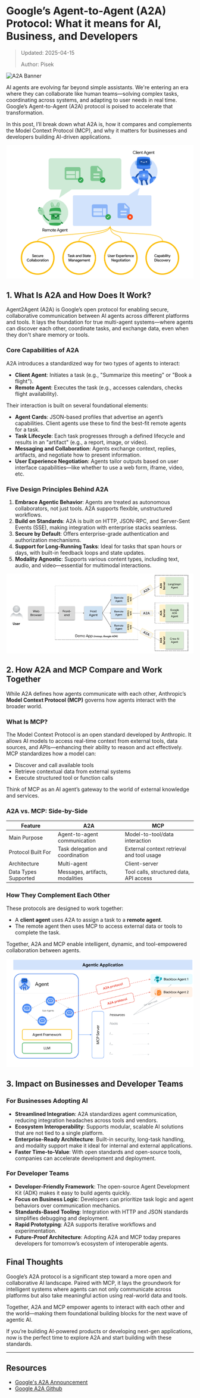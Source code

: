# Google’s Agent-to-Agent (A2A) Protocol: What it means for AI, Business, and Developers

<blockquote>
Updated: 2025-04-15

Author: Pisek
</blockquote>

![A2A Banner](https://github.com/google/A2A/blob/main/images/A2A_banner.png)

AI agents are evolving far beyond simple assistants. We're entering an era where they can collaborate like human teams—solving complex tasks, coordinating across systems, and adapting to user needs in real time. Google’s Agent-to-Agent (A2A) protocol is poised to accelerate that transformation.

In this post, I’ll break down what A2A is, how it compares and complements the Model Context Protocol (MCP), and why it matters for businesses and developers building AI-driven applications.

![a2a-client-server](/posts/Google-A2A/assets/a2a-client-remote-agents.png)


## 1. What Is A2A and How Does It Work?

Agent2Agent (A2A) is Google’s open protocol for enabling secure, collaborative communication between AI agents across different platforms and tools. It lays the foundation for true multi-agent systems—where agents can discover each other, coordinate tasks, and exchange data, even when they don't share memory or tools.

### Core Capabilities of A2A

A2A introduces a standardized way for two types of agents to interact:

- **Client Agent**: Initiates a task (e.g., "Summarize this meeting" or "Book a flight").
- **Remote Agent**: Executes the task (e.g., accesses calendars, checks flight availability).

Their interaction is built on several foundational elements:

- **Agent Cards**: JSON-based profiles that advertise an agent’s capabilities. Client agents use these to find the best-fit remote agents for a task.
- **Task Lifecycle**: Each task progresses through a defined lifecycle and results in an "artifact" (e.g., a report, image, or video).
- **Messaging and Collaboration**: Agents exchange context, replies, artifacts, and negotiate how to present information.
- **User Experience Negotiation**: Agents tailor outputs based on user interface capabilities—like whether to use a web form, iframe, video, etc.

### Five Design Principles Behind A2A

1. **Embrace Agentic Behavior**: Agents are treated as autonomous collaborators, not just tools. A2A supports flexible, unstructured workflows.
2. **Build on Standards**: A2A is built on HTTP, JSON-RPC, and Server-Sent Events (SSE), making integration with enterprise stacks seamless.
3. **Secure by Default**: Offers enterprise-grade authentication and authorization mechanisms.
4. **Support for Long-Running Tasks**: Ideal for tasks that span hours or days, with built-in feedback loops and state updates.
5. **Modality Agnostic**: Supports various content types, including text, audio, and video—essential for multimodal interactions.

![A2A Demo App](/posts/Google-A2A/assets/a2a_demo_arch.png)

## 2. How A2A and MCP Compare and Work Together

While A2A defines how agents communicate with each other, Anthropic’s **Model Context Protocol (MCP)** governs how agents interact with the broader world.

### What Is MCP?

The Model Context Protocol is an open standard developed by Anthropic. It allows AI models to access real-time context from external tools, data sources, and APIs—enhancing their ability to reason and act effectively. MCP standardizes how a model can:

- Discover and call available tools
- Retrieve contextual data from external systems
- Execute structured tool or function calls

Think of MCP as an AI agent’s gateway to the world of external knowledge and services.

### A2A vs. MCP: Side-by-Side

| Feature              | A2A                             | MCP                                     |
|----------------------|----------------------------------|------------------------------------------|
| Main Purpose         | Agent-to-agent communication    | Model-to-tool/data interaction           |
| Protocol Built For   | Task delegation and coordination| External context retrieval and tool usage|
| Architecture         | Multi-agent                     | Client-server                            |
| Data Types Supported | Messages, artifacts, modalities | Tool calls, structured data, API access  |

### How They Complement Each Other

These protocols are designed to work together:

- A **client agent** uses A2A to assign a task to a **remote agent**.
- The remote agent then uses MCP to access external data or tools to complete the task.

Together, A2A and MCP enable intelligent, dynamic, and tool-empowered collaboration between agents.

![A2a and MCP](/posts/Google-A2A/assets/a2a_mcp.png)


## 3. Impact on Businesses and Developer Teams

### For Businesses Adopting AI

- **Streamlined Integration**: A2A standardizes agent communication, reducing integration headaches across tools and vendors.
- **Ecosystem Interoperability**: Supports modular, scalable AI solutions that are not tied to a single platform.
- **Enterprise-Ready Architecture**: Built-in security, long-task handling, and modality support make it ideal for internal and external applications.
- **Faster Time-to-Value**: With open standards and open-source tools, companies can accelerate development and deployment.

### For Developer Teams

- **Developer-Friendly Framework**: The open-source Agent Development Kit (ADK) makes it easy to build agents quickly.
- **Focus on Business Logic**: Developers can prioritize task logic and agent behaviors over communication mechanics.
- **Standards-Based Tooling**: Integration with HTTP and JSON standards simplifies debugging and deployment.
- **Rapid Prototyping**: A2A supports iterative workflows and experimentation.
- **Future-Proof Architecture**: Adopting A2A and MCP today prepares developers for tomorrow’s ecosystem of interoperable agents.


## Final Thoughts

Google’s A2A protocol is a significant step toward a more open and collaborative AI landscape. Paired with MCP, it lays the groundwork for intelligent systems where agents can not only communicate across platforms but also take meaningful action using real-world data and tools.

Together, A2A and MCP empower agents to interact with each other and the world—making them foundational building blocks for the next wave of agentic AI.

If you’re building AI-powered products or developing next-gen applications, now is the perfect time to explore A2A and start building with these standards.

---

## Resources
<!-- - [Google's A2A Announcement](https://developers.googleblog.com/en/a2a-a-new-era-of-agent-interoperability/) -->
- <a href="https://developers.googleblog.com/en/a2a-a-new-era-of-agent-interoperability/" target="_blank">Google's A2A Announcement</a>
- [Google A2A Github](https://github.com/google/A2A)